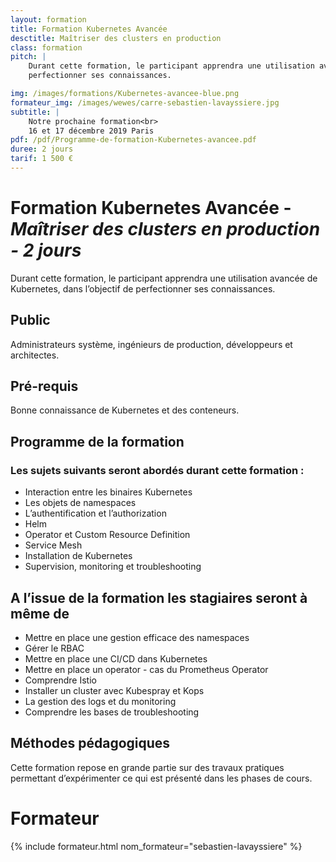 ```yaml
---
layout: formation
title: Formation Kubernetes Avancée
desctitle: Maîtriser des clusters en production
class: formation
pitch: |
    Durant cette formation, le participant apprendra une utilisation avancée de Kubernetes, dans l’objectif de
    perfectionner ses connaissances.

img: /images/formations/Kubernetes-avancee-blue.png
formateur_img: /images/wewes/carre-sebastien-lavayssiere.jpg
subtitle: |
    Notre prochaine formation<br>
    16 et 17 décembre 2019 Paris
pdf: /pdf/Programme-de-formation-Kubernetes-avancee.pdf
duree: 2 jours
tarif: 1 500 €
---
```


# Formation Kubernetes Avancée - *Maîtriser des clusters en production - 2 jours*


Durant cette formation, le participant apprendra une utilisation avancée de Kubernetes, dans l’objectif de perfectionner
ses connaissances.


## Public


Administrateurs système, ingénieurs de production, développeurs et architectes.

## Pré-requis


Bonne connaissance de Kubernetes et des conteneurs.


## Programme de la formation

### Les sujets suivants seront abordés durant cette formation :

* Interaction entre les binaires Kubernetes
* Les objets de namespaces
* L’authentification et l’authorization
* Helm
* Operator et Custom Resource Definition
* Service Mesh
* Installation de Kubernetes
* Supervision, monitoring et troubleshooting


## A l’issue de la formation les stagiaires seront à même de


* Mettre en place une gestion efficace des namespaces
* Gérer le RBAC
* Mettre en place une CI/CD dans Kubernetes
* Mettre en place un operator - cas du Prometheus Operator
* Comprendre Istio
* Installer un cluster avec Kubespray et Kops
* La gestion des logs et du monitoring
* Comprendre les bases de troubleshooting


## Méthodes pédagogiques

Cette formation repose en grande partie sur des travaux pratiques permettant d’expérimenter ce qui est présenté dans les phases de cours.

# Formateur

{% include formateur.html nom_formateur="sebastien-lavayssiere" %}
